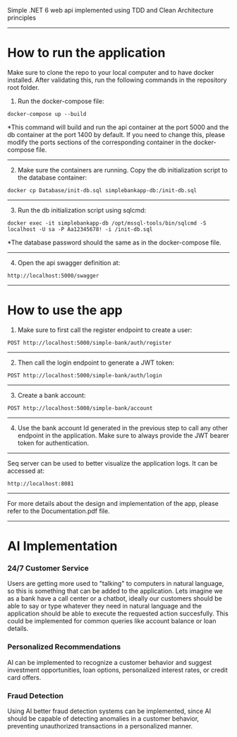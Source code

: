 Simple .NET 6 web api implemented using TDD and Clean Architecture principles

---

# How to run the application
Make sure to clone the repo to your local computer and to have docker installed. After validating this, run the following commands in the repository root folder.

1. Run the docker-compose file:
```
docker-compose up --build
```
*This command will build and run the api container at the port 5000 and the db container at the port 1400 by default. If you need to change this, please modify the ports sections of the corresponding container in the docker-compose file.

---
2. Make sure the containers are running. Copy the db initialization script to the database container:
```
docker cp Database/init-db.sql simplebankapp-db:/init-db.sql
```
---
3. Run the db initialization script using sqlcmd:

```
docker exec -it simplebankapp-db /opt/mssql-tools/bin/sqlcmd -S localhost -U sa -P Aa12345678! -i /init-db.sql
```

*The database password should the same as in the docker-compose file.

---

4. Open the api swagger definition at:
```
http://localhost:5000/swagger
```
---


# How to use the app

1. Make sure to first call the register endpoint to create a user:

```
POST http://localhost:5000/simple-bank/auth/register
```

---
2. Then call the login endpoint to generate a JWT token:

```
POST http://localhost:5000/simple-bank/auth/login
```
---

3. Create a bank account:
```
POST http://localhost:5000/simple-bank/account
```

---

4. Use the bank account Id generated in the previous step to call any other endpoint in the application. Make sure to always provide the JWT bearer token for authentication.

---


Seq server can be used to better visualize the application logs. It can be accessed at:
```
http://localhost:8081
```

---

For more details about the design and implementation of the app, please refer to the Documentation.pdf file.


---


# AI Implementation
### 24/7 Customer Service
Users are getting more used to "talking" to computers in natural language, so this is something that can be added to the application. Lets imagine we as a bank have a call center or a chatbot, ideally our customers should be able to say or type whatever they need in natural language and the application should be able to execute the requested action succesfully. This could be implemented for common queries like account balance or loan details. 

### Personalized Recommendations
AI can be implemented to recognize a customer behavior and suggest investment opportunities, loan options, personalized interest rates, or credit card offers. 

### Fraud Detection
Using AI better fraud detection systems can be implemented, since AI should be capable of detecting anomalies in a customer behavior, preventing unauthorized transactions in a personalized manner.  
